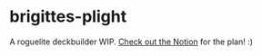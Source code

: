 # brigittes-plight

A roguelite deckbuilder WIP. [Check out the Notion](https://opposite-shoemaker-5ae.notion.site/Theo-s-Notes-6c5234cf8e37449faf9dd2a61ade006f) for the plan! :) 
